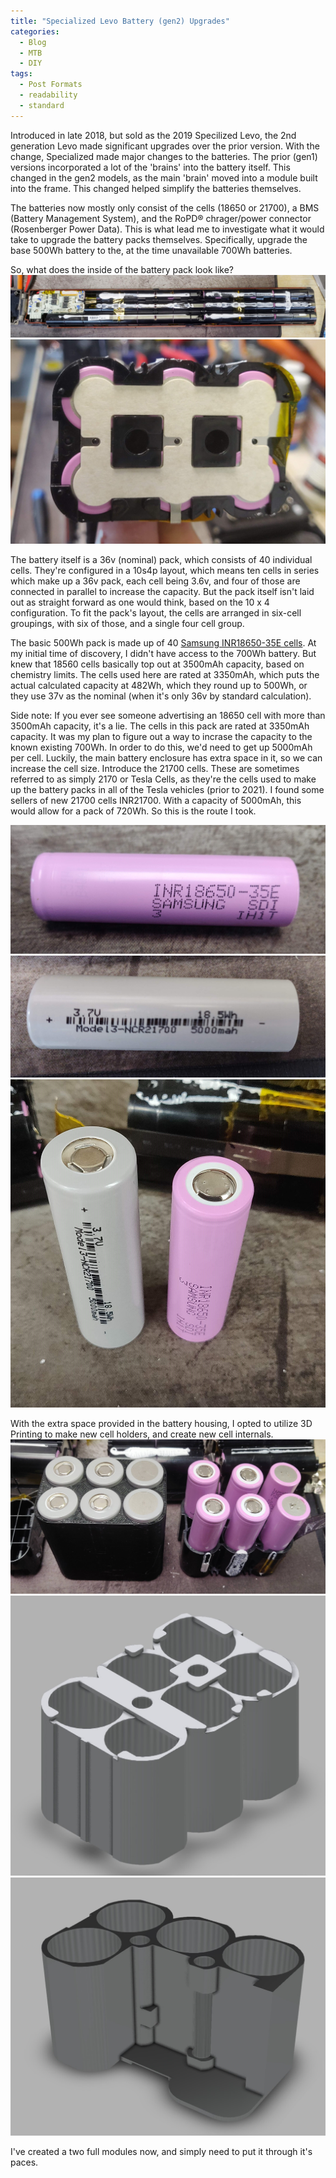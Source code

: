 ```yaml
---
title: "Specialized Levo Battery (gen2) Upgrades"
categories:
  - Blog
  - MTB
  - DIY
tags:
  - Post Formats
  - readability
  - standard
---
```


Introduced in late 2018, but sold as the 2019 Specilized Levo, the 2nd generation Levo made significant upgrades over the prior version. With the change, Specialized made major changes to the batteries. The prior (gen1) versions incorporated a lot of the 'brains' into the battery itself. This changed in the gen2 models, as the main 'brain' moved into a module built into the frame. This changed helped simplify the batteries themselves. 

The batteries now mostly only consist of the cells (18650 or 21700), a BMS (Battery Management System), and the RoPD® chrager/power connector (Rosenberger Power Data). This is what lead me to investigate what it would take to upgrade the battery packs themselves. Specifically, upgrade the base 500Wh battery to the, at the time unavailable 700Wh batteries.

So, what does the inside of the battery pack look like?
![Inside Levo Battery 01](/assets/images/specialized_levo/battery_inside_01.jpg)
![Six cell modules](/assets/images/specialized_levo/battery_six_cell.jpg)

The battery itself is a 36v (nominal) pack, which consists of 40 individual cells. They're configured in a 10s4p layout, which means ten cells in series which make up a 36v pack, each cell being 3.6v, and four of those are connected in parallel to increase the capacity. But the pack itself isn't laid out as straight forward as one would think, based on the 10 x 4 configuration. To fit the pack's layout, the cells are arranged in six-cell groupings, with six of those, and a single four cell group. 

The basic 500Wh pack is made up of 40 [Samsung INR18650-35E cells](https://www.orbtronic.com/content/samsung-35e-datasheet-inr18650-35e.pdf). At my initial time of discovery, I didn't have access to the 700Wh battery. But knew that 18560 cells basically top out at 3500mAh capacity, based on chemistry limits. The cells used here are rated at 3350mAh, which puts the actual calculated capacity at 482Wh, which they round up to 500Wh, or they use 37v as the nominal (when it's only 36v by standard calculation).

Side note: If you ever see someone advertising an 18650 cell with more than 3500mAh capacity, it's a lie. The cells in this pack are rated at 3350mAh capacity. It was my plan to figure out a way to incrase the capacity to the known existing 700Wh. In order to do this, we'd need to get up 5000mAh per cell. Luckily, the main battery enclosure has extra space in it, so we can increase the cell size. Introduce the 21700 cells. These are sometimes referred to as simply 2170 or Tesla Cells, as they're the cells used to make up the battery packs in all of the Tesla vehicles (prior to 2021). I found some sellers of new 21700 cells INR21700. With a capacity of 5000mAh, this would allow for a pack of 720Wh. So this is the route I took.

![18650 Cell](/assets/images/specialized_levo/battery_18650_cell.jpg)
![21700 Cell](/assets/images/specialized_levo/battery_21700_cell.jpg)
![Cell comparison](/assets/images/specialized_levo/battery_18650_21700.jpg)

With the extra space provided in the battery housing, I opted to utilize 3D Printing to make new cell holders, and create new cell internals.
![Cell modules early prototype](/assets/images/specialized_levo/battery_modules.jpg)
![3D Print Cell Holder 01](/assets/images/specialized_levo/battery_holder_6_a.jpg)
![3D Print Cell Holder 02](/assets/images/specialized_levo/battery_holder_4_a.jpg)

I've created a two full modules now, and simply need to put it through it's paces.